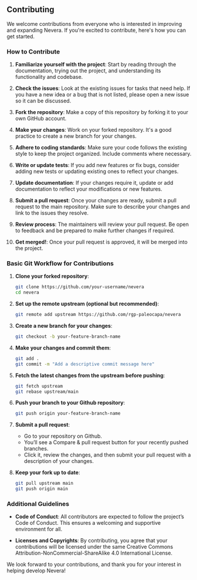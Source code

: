 ## Contributing

We welcome contributions from everyone who is interested in improving and expanding Nevera. If you're excited to contribute, here's how you can get started.

### How to Contribute

1. **Familiarize yourself with the project**: Start by reading through the documentation, trying out the project, and understanding its functionality and codebase.

2. **Check the issues**: Look at the existing issues for tasks that need help. If you have a new idea or a bug that is not listed, please open a new issue so it can be discussed.

3. **Fork the repository**: Make a copy of this repository by forking it to your own GitHub account.

4. **Make your changes**: Work on your forked repository. It's a good practice to create a new branch for your changes.

5. **Adhere to coding standards**: Make sure your code follows the existing style to keep the project organized. Include comments where necessary.

6. **Write or update tests**: If you add new features or fix bugs, consider adding new tests or updating existing ones to reflect your changes.

7. **Update documentation**: If your changes require it, update or add documentation to reflect your modifications or new features.

8. **Submit a pull request**: Once your changes are ready, submit a pull request to the main repository. Make sure to describe your changes and link to the issues they resolve.

9. **Review process**: The maintainers will review your pull request. Be open to feedback and be prepared to make further changes if required.

10. **Get merged!**: Once your pull request is approved, it will be merged into the project.

### Basic Git Workflow for Contributions

1. **Clone your forked repository**:
   ```bash
   git clone https://github.com/your-username/nevera
   cd nevera
   ```

2. **Set up the remote upstream (optional but recommended)**:
    ```bash
    git remote add upstream https://github.com/rgp-paleocapa/nevera
    ```

3. **Create a new branch for your changes**:
    ```bash
    git checkout -b your-feature-branch-name
    ```

4. **Make your changes and commit them**:
    ```bash
    git add .
    git commit -m "Add a descriptive commit message here"
    ```

5. **Fetch the latest changes from the upstream before pushing**:
    ```bash
    git fetch upstream
    git rebase upstream/main
    ```

6. **Push your branch to  your Github repository**:
    ```bash
    git push origin your-feature-branch-name
    ```

7. **Submit a pull request**:
    - Go to your repository on Github.
    - You’ll see a Compare & pull request button for your recently pushed branches.
    - Click it, review the changes, and then submit your pull request with a description of your changes.

8. **Keep your fork up to date**:
    ```bash
    git pull upstream main
    git push origin main
    ```


### Additional Guidelines

- **Code of Conduct**: All contributors are expected to follow the project’s Code of Conduct. This ensures a welcoming and supportive environment for all.

- **Licenses and Copyrights**: By contributing, you agree that your contributions will be licensed under the same Creative Commons Attribution-NonCommercial-ShareAlike 4.0 International License.

We look forward to your contributions, and thank you for your interest in helping develop Nevera!
